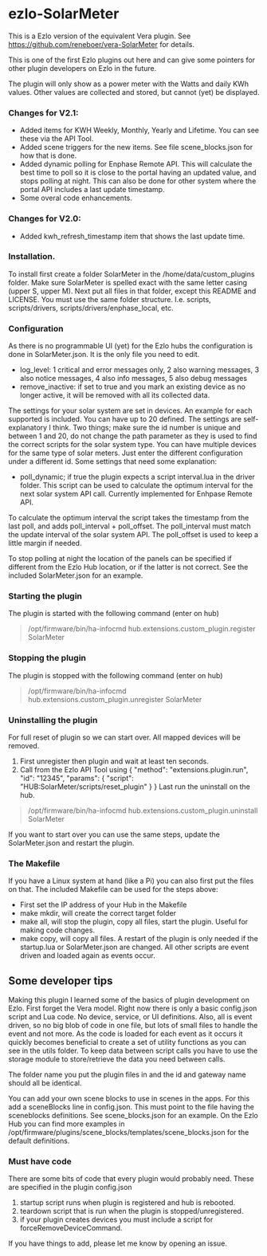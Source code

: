 # ezlo-SolarMeter
This is a Ezlo version of the equivalent Vera plugin. See https://github.com/reneboer/vera-SolarMeter for details.

This is one of the first Ezlo plugins out here and can give some pointers for other plugin developers on Ezlo in the future.

The plugin will only show as a power meter with the Watts and daily KWh values. Other values are collected and stored, but cannot (yet) be displayed.

### Changes for V2.1:
* Added items for KWH Weekly, Monthly, Yearly and Lifetime. You can see these via the API Tool.
* Added scene triggers for the new items. See file scene_blocks.json for how that is done.
* Added dynamic polling for Enphase Remote API. This will calculate the best time to poll so it is close to the portal having an updated value, and stops polling at night. This can also be done for other system where the portal API includes a last update timestamp. 
* Some overal code enhancements.

### Changes for V2.0:
* Added kwh_refresh_timestamp item that shows the last update time.

### Installation.
To install first create a folder SolarMeter in the /home/data/custom_plugins folder. Make sure SolarMeter is spelled exact with the same letter casing (upper S, upper M).
Next put all files in that folder, except this README and LICENSE. You must use the same folder structure. I.e. scripts, scripts/drivers, scripts/drivers/enphase_local, etc.

### Configuration
As there is no programmable UI (yet) for the Ezlo hubs the configuration is done in SolarMeter.json. It is the only file you need to edit.

* log_level: 1 critical and error messages only, 2 also warning messages, 3 also notice messages, 4 also info messages, 5 also debug messages
* remove_inactive: if set to true and you mark an existing device as no longer active, it will be removed with all its collected data.

The settings for your solar system are set in devices. An example for each supported is included. You can have up to 20 defined. The settings are self-explanatory  I think. Two things; make sure the id number is unique and between 1 and 20, do not change the path parameter as they is used to find the correct scripts for the solar system type. You can have multiple devices for the same type of solar meters. Just enter the different configuration under a different id.
Some settings that need some explanation:
* poll_dynamic; if true the plugin expects a script interval.lua in the driver folder. This script can be used to calculate the optimum interval for the next solar system API call. Currently implemented for Enhpase Remote API.

To calculate the optimum interval the script takes the timestamp from the last poll, and adds poll_interval + poll_offset. The poll_interval must match the update interval of the solar system API. The poll_offset is used to keep a little margin if needed.

To stop polling at night the location of the panels can be specified if different from the Ezlo Hub location, or if the latter is not correct. See the included SolarMeter.json for an example.

### Starting the plugin
The plugin is started with the following command (enter on hub)
> /opt/firmware/bin/ha-infocmd hub.extensions.custom_plugin.register SolarMeter

### Stopping the plugin
The plugin is stopped with the following command (enter on hub)
> /opt/firmware/bin/ha-infocmd hub.extensions.custom_plugin.unregister SolarMeter

### Uninstalling the plugin
For full reset of plugin so we can start over. All mapped devices will be removed.
1. First unregister then plugin and wait at least ten seconds.
2. Call from the Ezlo API Tool using 
{
 "method": "extensions.plugin.run",
 "id": "12345",
 "params": { "script": "HUB:SolarMeter/scripts/reset_plugin" }
}
Last run the uninstall on the hub.
> /opt/firmware/bin/ha-infocmd hub.extensions.custom_plugin.uninstall SolarMeter

If you want to start over you can use the same steps, update the SolarMeter.json and restart the plugin.

### The Makefile
If you have a Linux system at hand (like a Pi) you can also first put the files on that. The included Makefile can be used for the steps above:
- First set the IP address of your Hub in the Makefile
- make mkdir, will create the correct target folder
- make all, will stop the plugin, copy all files, start the plugin. Useful for making code changes.
- make copy, will copy all files. A restart of the plugin is only needed if the startup.lua or SolarMeter.json are changed. All other scripts are event driven and loaded again as events occur.

## Some developer tips
Making this plugin I learned some of the basics of plugin development on Ezlo. First forget the Vera model. Right now there is only a basic config.json script and Lua code. No device, service, or UI definitions. Also, all is event driven, so no big blob of code in one file, but lots of small files to handle the event and not more. As the code is loaded for each event as it occurs it quickly becomes beneficial to create a set of utility functions as you can see in the utils folder. To keep data between script calls you have to use the storage module to store/retrieve the data you need between calls.

The folder name you put the plugin files in and the id and gateway name should all be identical.

You can add your own scene blocks to use in scenes in the apps. For this add a sceneBlocks line in config.json. This must point to the file having the sceneblocks definitions. See scene_blocks.json for an example. On the Ezlo Hub you can find more examples in /opt/firmware/plugins/scene_blocks/templates/scene_blocks.json for the default definitions.

### Must have code
There are some bits of code that every plugin would probably need. These are specified in the plugin config.json
1. startup script runs when plugin is registered and hub is rebooted.
2. teardown script that is run when the plugin is stopped/unregistered.
3. if your plugin creates devices you must include a script for forceRemoveDeviceCommand.

If you have things to add, please let me know by opening an issue.
